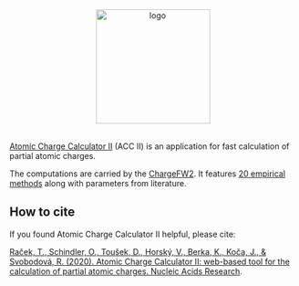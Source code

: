 <div align="center">
    <a href="https://github.com/sb-ncbr/AtomicChargeCalculator">
        <img src="https://github.com/sb-ncbr/AtomicChargeCalculator/blob/a0dc907ed85d91e2e2eecf0badaa9b33efe3b856/resources/github-images/acc2_logo.png" alt="logo" width="200px">
    </a>
    <br>
    <br>
</div>

[Atomic Charge Calculator II](https://acc2.ncbr.muni.cz/) (ACC II) is an application for fast calculation of partial atomic charges.

The computations are carried by the [ChargeFW2](https://github.com/sb-ncbr/ChargeFW2). It features [20 empirical methods](https://github.com/sb-ncbr/AtomicChargeCalculator/blob/f22e774b1d73a365a00f1307ff101b698b9987b5/app/static/assets/methods.pdf) along with parameters from literature.

## How to cite
If you found Atomic Charge Calculator II helpful, please cite:

[Raček, T., Schindler, O., Toušek, D., Horský, V., Berka, K., Koča, J., & Svobodová, R. (2020). Atomic Charge Calculator II: web-based tool for the calculation of partial atomic charges. Nucleic Acids Research](https://doi.org/10.1093/nar/gkaa367).
